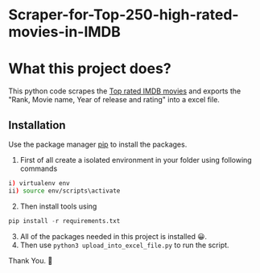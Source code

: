 # Scraper-for-Top-250-high-rated-movies-in-IMDB


# What this project does?
This python code scrapes the [Top rated IMDB movies](https://www.imdb.com/chart/top) and exports the "Rank, Movie name, Year of release and rating" into a excel file.

## Installation

Use the package manager [pip](https://pip.pypa.io/en/stable/) to install the packages.

1. First of all create a isolated environment in your folder using following commands

```bash
i) virtualenv env
ii) source env/scripts\activate

```

2. Then install tools using  

 ```python
 pip install -r requirements.txt
```

3. All of the packages needed in this project is installed 😀.
4. Then use `python3 upload_into_excel_file.py` to run the script.

Thank You. 🙏
